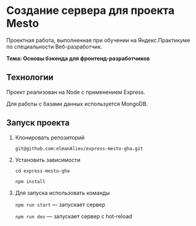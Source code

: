 # Создание сервера для проекта Mesto
Проектная работа, выполненная при обучении на Яндекс.Практикуме по специальности Веб-разработчик.

**Тема: Основы бэкенда для фронтенд-разработчиков**

## Технологии
Проект реализован на Node с применением Express.

Для работы с базами данных используется MongoDB.

## Запуск проекта

1. Клонировать репозиторий

    `git@github.com:elmanAliev/express-mesto-gha.git`

2. Установить зависимости

    `cd express-mesto-gha`
    
    `npm install`

3. Для запуска использовать команды

    `npm run start` — запускает сервер

    `npm run dev` — запускает сервер с hot-reload

